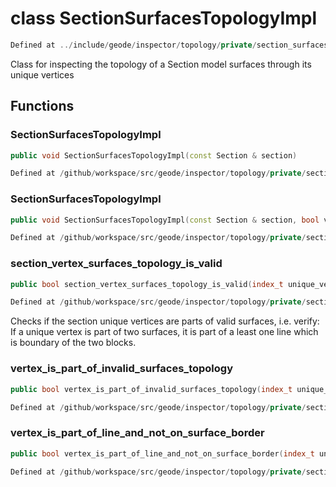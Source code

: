 # class SectionSurfacesTopologyImpl

```cpp
Defined at ../include/geode/inspector/topology/private/section_surfaces_topology_impl.h#41
```

 Class for inspecting the topology of a Section model surfaces through its unique vertices



## Functions

### SectionSurfacesTopologyImpl

```cpp
public void SectionSurfacesTopologyImpl(const Section & section)
```

```cpp
Defined at /github/workspace/src/geode/inspector/topology/private/section_surfaces_topology_impl.cpp#48
```

### SectionSurfacesTopologyImpl

```cpp
public void SectionSurfacesTopologyImpl(const Section & section, bool verbose)
```

```cpp
Defined at /github/workspace/src/geode/inspector/topology/private/section_surfaces_topology_impl.cpp#43
```

### section_vertex_surfaces_topology_is_valid

```cpp
public bool section_vertex_surfaces_topology_is_valid(index_t unique_vertex_index)
```

```cpp
Defined at /github/workspace/src/geode/inspector/topology/private/section_surfaces_topology_impl.cpp#54
```

 Checks if the section unique vertices are parts of valid surfaces, i.e. verify: If a unique vertex is part of two surfaces, it is part of a least one line which is boundary of the two blocks.

### vertex_is_part_of_invalid_surfaces_topology

```cpp
public bool vertex_is_part_of_invalid_surfaces_topology(index_t unique_vertex_index)
```

```cpp
Defined at /github/workspace/src/geode/inspector/topology/private/section_surfaces_topology_impl.cpp#75
```

### vertex_is_part_of_line_and_not_on_surface_border

```cpp
public bool vertex_is_part_of_line_and_not_on_surface_border(index_t unique_vertex_index)
```

```cpp
Defined at /github/workspace/src/geode/inspector/topology/private/section_surfaces_topology_impl.cpp#108
```



